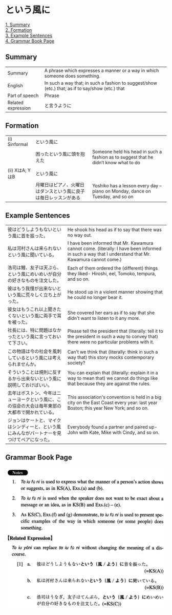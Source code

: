 # という風に

[1. Summary](#summary)<br>
[2. Formation](#formation)<br>
[3. Example Sentences](#example-sentences)<br>
[4. Grammar Book Page](#grammar-book-page)<br>


## Summary

<table><tr>   <td>Summary</td>   <td>A phrase which expresses a manner or a way in which someone does something.</td></tr><tr>   <td>English</td>   <td>In such a way that; in such a fashion to suggest/show (etc.) that; as if to say/show (etc.) that</td></tr><tr>   <td>Part of speech</td>   <td>Phrase</td></tr><tr>   <td>Related expression</td>   <td>と言うように</td></tr></table>

## Formation

<table class="table"><tbody><tr class="tr head"><td class="td"><span class="numbers">(i)</span> <span class="bold">Sinformal</span></td><td class="td"><span class="concept">という風に</span></td><td class="td"></td></tr><tr class="tr"><td class="td"></td><td class="td"><span>困った</span><span class="concept">という風に</span><span>頭を抱えた</span></td><td class="td"><span>Someone held his head in such a fashion as to suggest that he didn’t know what to do</span></td></tr><tr class="tr head"><td class="td"><span class="numbers">(ii)</span> <span class="bold">XはA; YはB</span></td><td class="td"><span class="concept">という風に</span></td><td class="td"></td></tr><tr class="tr"><td class="td"></td><td class="td"><span>月曜日はピアノ、</span><span>火曜日はダンス<span class="concept">という風に</span>良子は毎日レッスンがある</span></td><td class="td"><span>Yoshiko has a lesson every day –piano on Monday, dance on Tuesday, and so on</span></td></tr></tbody></table>

## Example Sentences

<table><tr>   <td>彼はどうしようもないという風に首を振った。</td>   <td>He shook his head as if to say that there was no way out.</td></tr><tr>   <td>私は河村さんは来られないという風に聞いている。</td>   <td>I have been informed that Mr. Kawamura cannot come. (literally: I have been informed in such a way that I understand that Mr. Kawamura cannot come.)</td></tr><tr>   <td>浩司は鰻、友子は天ぷら、という風にめいめいが自分の好きなものを注文した。</td>   <td>Each of them ordered the (different) things they liked- Hiroshi, eel, Tomoko, tempura, and so on.</td></tr><tr>   <td>彼はもう我慢が出来ないという風に荒々しく立ち上がった。</td>   <td>He stood up in a violent manner showing that he could no longer bear it.</td></tr><tr>   <td>彼女はもうこれ以上聞きたくないという風に両手で耳を被った。</td>   <td>She covered her ears as if to say that she didn't want to listen to it any more.</td></tr><tr>   <td>社長には、特に問題はなかったという風に言っておいて下さい。</td>   <td>Please tell the president that (literally: tell it to the president in such a way to convey that) there were no particular problems with it.</td></tr><tr>   <td>この物語は今の社会を風刺しているという風には考えられませんか。</td>   <td>Can't we think that (literally: think in such a way that) this story mocks contemporary society?</td></tr><tr>   <td>そういうことは規則に反するから出来ないという風に説明しておけばいい。</td>   <td>You can explain that (literally: explain it in a way to mean that) we cannot do things like that because they are against the rules.</td></tr><tr>   <td>去年はボストン、今年はニューヨークという風に、この協会の大会は毎年東部の大都市で開かれている。</td>   <td>This association's convention is held in a big city on the East Coast every year: last year Boston; this year New York; and so on.</td></tr><tr>   <td>ジョンはケートと、マイクはシンディーと、という風にみんながパートナーを見つけてペアになった。</td>   <td>Everybody found a partner and paired up- John with Kate, Mike with Cindy, and so on.</td></tr></table>

## Grammar Book Page

![](../img/Intermediateという風に.png)


